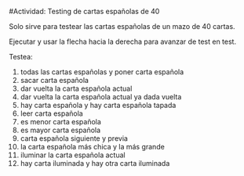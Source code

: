 #Actividad: Testing de cartas españolas de 40

Solo sirve para testear las cartas españolas de un mazo de 40 cartas.

Ejecutar y usar la flecha hacia la derecha para avanzar de test en test.

Testea: 
  1. todas las cartas españolas y poner carta española
  2. sacar carta española
  3. dar vuelta la carta española actual
  4. dar vuelta la carta española actual ya dada vuelta
  5. hay carta española y hay carta española tapada
  6. leer carta española
  7. es menor carta española
  8. es mayor carta española
  9. carta española siguiente y previa
 10. la carta española más chica y la más grande
 11. iluminar la carta española actual
 12. hay carta iluminada y hay otra carta iluminada
